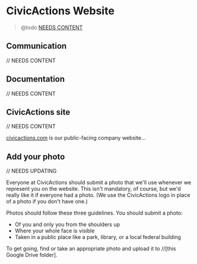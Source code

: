 # CivicActions Website

> @todo [NEEDS CONTENT](https://trello.com/c/TlpYpzcg)

## Communication

// NEEDS CONTENT

## Documentation

// NEEDS CONTENT

## CivicActions site

// NEEDS CONTENT

[civicactions.com](http://civicactions.com) is our public-facing company website...

## Add your photo

// NEEDS UPDATING

Everyone at CivicActions should submit a photo that we'll use whenever we represent you on the website. This isn't mandatory, of course, but we'd really like it if everyone had a photo. (We use the CivicActions logo in place of a photo if you don't have one.)

Photos should follow these three guidelines. You should submit a photo:

* Of you and only you from the shoulders up
* Where your whole face is visible
* Taken in a public place like a park, library, or a local federal building

To get going, find or take an appropriate photo and upload it to //\[this Google Drive folder].
